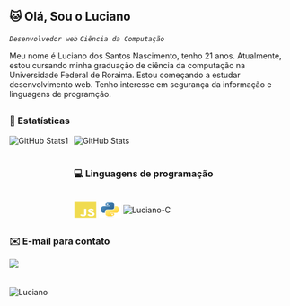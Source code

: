 ## 🐱 Olá, Sou o Luciano 

*`Desenvolvedor web`* *`Ciência da Computação`*

Meu nome é Luciano dos Santos Nascimento, tenho 21 anos. Atualmente, estou cursando minha graduação de ciência da computação na Universidade Federal de Roraima.
Estou começando a estudar desenvolvimento web. Tenho interesse em segurança da informação e linguagens de programção. 

  ##
### 🧭 Estatísticas 

<P>
  
<img 
    align="left" 
    alt="GitHub Stats1" 
    height="150" 
    style="padding-right: 10px;" 
    src="https://github-readme-stats.vercel.app/api?username=luciano-dos-santos-nascimento&show_icons=true&theme=tokyonight&include_all_commits=true&locale=pt-br&cache_seconds=1800"
  />

</P>

<P>
<img 
      alt="GitHub Stats" 
      height="150" 
      style="padding-right: 10px;" 
      src="https://github-readme-stats.vercel.app/api/top-langs/?username=luciano-dos-santos-nascimento&theme=tokyonight&layout=compact&custom_title=Tecnologias&langs_count=9" 
/>
</P>



#



### 💻 Linguagens de programação

<div style="display: inline_block"><br>
  <img align="center" am alt="Luciano-Js" height="30" width="40" src="https://raw.githubusercontent.com/devicons/devicon/master/icons/javascript/javascript-plain.svg">
  <img align="center" alt="Luciano-Python" height="30" width="40" src="https://raw.githubusercontent.com/devicons/devicon/master/icons/python/python-original.svg">
  <img align="center" alt="Luciano-C" height="30" width="40" src="https://cdn.jsdelivr.net/gh/devicons/devicon@latest/icons/c/c-original.svg">

</div>
  
  ##
### ✉️ E-mail para contato

<div> 
  <a href = "mailto:luciano.santos.nascimento@outlook.com"><img src="https://img.shields.io/badge/-Gmail-%23333?style=for-the-badge&logo=gmail&logoColor=white" target="_blank"></a>
  
</div>

  ##

 <div>
   <img align="center" alt="Luciano" height="280 width="40px" src="https://media2.giphy.com/media/v1.Y2lkPTc5MGI3NjExN3k0d3hobG81MHh6OWoxYm11ZHY2dWxvdTNvdTBudms0MHUwZWc2bSZlcD12MV9pbnRlcm5hbF9naWZfYnlfaWQmY3Q9Zw/0lGd2OXXHe4tFhb7Wh/giphy.gif">
 </div>

  
